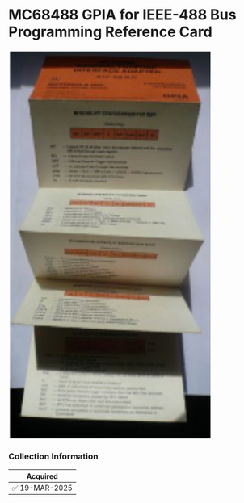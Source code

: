 #  MC68488 GPIA for IEEE-488 Bus Programming Reference Card
<img src="/images/MC68488.1.png" width="400" align="center">


### Collection Information

| Acquired |
|--         |
| :white_check_mark: 19-MAR-2025 |




